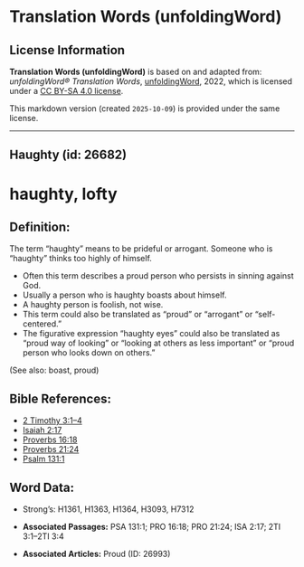 # Translation Words (unfoldingWord)

## License Information

**Translation Words (unfoldingWord)** is based on and adapted from: _unfoldingWord® Translation Words_, [unfoldingWord](https://unfoldingword.org/utw), 2022, which is licensed under a [CC BY-SA 4.0 license](https://creativecommons.org/licenses/by-sa/4.0/legalcode.en).

This markdown version (created `2025-10-09`) is provided under the same license.



--------------------------------

## Haughty (id: 26682)

haughty, lofty
==============

Definition:
-----------

The term “haughty” means to be prideful or arrogant. Someone who is “haughty” thinks too highly of himself.

* Often this term describes a proud person who persists in sinning against God.
* Usually a person who is haughty boasts about himself.
* A haughty person is foolish, not wise.
* This term could also be translated as “proud” or “arrogant” or “self\-centered.”
* The figurative expression “haughty eyes” could also be translated as “proud way of looking” or “looking at others as less important” or “proud person who looks down on others.”

(See also: boast, proud)

Bible References:
-----------------

* [2 Timothy 3:1–4](https://ref.ly/2Tim3:1-2Tim3:4)
* [Isaiah 2:17](https://ref.ly/Isa2:17)
* [Proverbs 16:18](https://ref.ly/Prov16:18)
* [Proverbs 21:24](https://ref.ly/Prov21:24)
* [Psalm 131:1](https://ref.ly/Ps131:1)

Word Data:
----------

* Strong’s: H1361, H1363, H1364, H3093, H7312

* **Associated Passages:** PSA 131:1; PRO 16:18; PRO 21:24; ISA 2:17; 2TI 3:1–2TI 3:4
* **Associated Articles:** Proud (ID: 26993)

